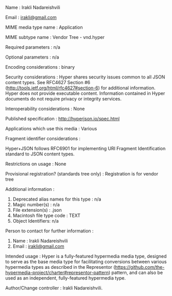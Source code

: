 Name : Irakli Nadareishvili

Email : irakli@gmail.com

MIME media type name : Application

MIME subtype name : Vendor Tree - vnd.hyper

Required parameters : n/a

Optional parameters : n/a

Encoding considerations : binary

Security considerations : Hyper shares security issues common to all JSON
content types. See RFC4627 Section #6
(http://tools.ietf.org/html/rfc4627#section-6) for additional information.
Hyper does not provide executable content. Information contained in
Hyper documents do not require privacy or integrity services.

Interoperability considerations : None

Published specification : http://hyperjson.io/spec.html

Applications which use this media : Various

Fragment identifier considerations :

Hyper+JSON follows RFC6901 for implementing URI Fragment Identification standard
to JSON content types.

Restrictions on usage : None

Provisional registration? (standards tree only) :
Registration is for vendor tree

Additional information :

1. Deprecated alias names for this type : n/a
2. Magic number(s) : n/a
3. File extension(s) : .json
4. Macintosh file type code : TEXT
5. Object Identifiers: n/a

Person to contact for further information :

1. Name : Irakli Nadareishvili
2. Email : irakli@gmail.com

Intended usage : Hyper is a fully-featured hypermedia media type, designed to
serve as the base media type for facilitating conversions between various
hypermedia types as described in the Representor
(https://github.com/the-hypermedia-project/charter#representor-pattern) pattern,
and can also be used as an independent, fully-featured hypermedia type.


Author/Change controller : Irakli Nadareishvili.
